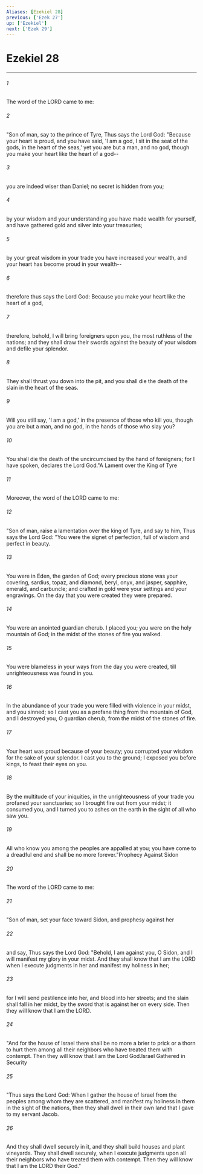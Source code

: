 ```yaml
---
Aliases: [Ezekiel 28]
previous: ['Ezek 27']
up: ['Ezekiel']
next: ['Ezek 29']
---
```

# Ezekiel 28

***

 

###### 1 
The word of the LORD came to me: 
 

###### 2 
"Son of man, say to the prince of Tyre, Thus says the Lord God:
 "Because your heart is proud, 
 and you have said, 'I am a god, 
 I sit in the seat of the gods, 
 in the heart of the seas,' 
 yet you are but a man, and no god, 
 though you make your heart like the heart of a god-- 
 
 

###### 3 
you are indeed wiser than Daniel; 
 no secret is hidden from you; 
 
 

###### 4 
by your wisdom and your understanding 
 you have made wealth for yourself, 
 and have gathered gold and silver 
 into your treasuries; 
 
 

###### 5 
by your great wisdom in your trade 
 you have increased your wealth, 
 and your heart has become proud in your wealth-- 
 
 

###### 6 
therefore thus says the Lord God: 
 Because you make your heart 
 like the heart of a god, 
 
 

###### 7 
therefore, behold, I will bring foreigners upon you, 
 the most ruthless of the nations; 
 and they shall draw their swords against the beauty of your wisdom 
 and defile your splendor. 
 
 

###### 8 
They shall thrust you down into the pit, 
 and you shall die the death of the slain 
 in the heart of the seas. 
 
 

###### 9 
Will you still say, 'I am a god,' 
 in the presence of those who kill you, 
 though you are but a man, and no god, 
 in the hands of those who slay you? 
 
 

###### 10 
You shall die the death of the uncircumcised 
 by the hand of foreigners; 
 for I have spoken, declares the Lord God."A Lament over the King of Tyre
 
 

###### 11 
Moreover, the word of the LORD came to me: 
 

###### 12 
"Son of man, raise a lamentation over the king of Tyre, and say to him, Thus says the Lord God:
 "You were the signet of perfection, 
 full of wisdom and perfect in beauty. 
 
 

###### 13 
You were in Eden, the garden of God; 
 every precious stone was your covering, 
 sardius, topaz, and diamond, 
 beryl, onyx, and jasper, 
 sapphire, emerald, and carbuncle; 
 and crafted in gold were your settings 
 and your engravings. 
 On the day that you were created 
 they were prepared. 
 
 

###### 14 
You were an anointed guardian cherub. 
 I placed you; you were on the holy mountain of God; 
 in the midst of the stones of fire you walked. 
 
 

###### 15 
You were blameless in your ways 
 from the day you were created, 
 till unrighteousness was found in you. 
 
 

###### 16 
In the abundance of your trade 
 you were filled with violence in your midst, and you sinned; 
 so I cast you as a profane thing from the mountain of God, 
 and I destroyed you, O guardian cherub, 
 from the midst of the stones of fire. 
 
 

###### 17 
Your heart was proud because of your beauty; 
 you corrupted your wisdom for the sake of your splendor. 
 I cast you to the ground; 
 I exposed you before kings, 
 to feast their eyes on you. 
 
 

###### 18 
By the multitude of your iniquities, 
 in the unrighteousness of your trade 
 you profaned your sanctuaries; 
 so I brought fire out from your midst; 
 it consumed you, 
 and I turned you to ashes on the earth 
 in the sight of all who saw you. 
 
 

###### 19 
All who know you among the peoples 
 are appalled at you; 
 you have come to a dreadful end 
 and shall be no more forever."Prophecy Against Sidon
 
 

###### 20 
The word of the LORD came to me: 
 

###### 21 
"Son of man, set your face toward Sidon, and prophesy against her 
 

###### 22 
and say, Thus says the Lord God:
 "Behold, I am against you, O Sidon, 
 and I will manifest my glory in your midst. 
 And they shall know that I am the LORD 
 when I execute judgments in her 
 and manifest my holiness in her; 
 
 

###### 23 
for I will send pestilence into her, 
 and blood into her streets; 
 and the slain shall fall in her midst, 
 by the sword that is against her on every side. 
 Then they will know that I am the LORD.
 
 

###### 24 
"And for the house of Israel there shall be no more a brier to prick or a thorn to hurt them among all their neighbors who have treated them with contempt. Then they will know that I am the Lord God.Israel Gathered in Security
 
 

###### 25 
"Thus says the Lord God: When I gather the house of Israel from the peoples among whom they are scattered, and manifest my holiness in them in the sight of the nations, then they shall dwell in their own land that I gave to my servant Jacob. 
 

###### 26 
And they shall dwell securely in it, and they shall build houses and plant vineyards. They shall dwell securely, when I execute judgments upon all their neighbors who have treated them with contempt. Then they will know that I am the LORD their God."
 
